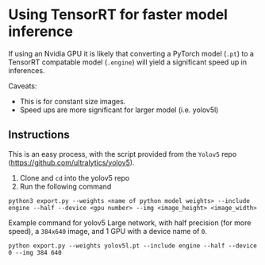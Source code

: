# Using TensorRT for faster model inference

If using an Nvidia GPU it is likely that converting a PyTorch model (`.pt`) to a TensorRT compatable model (`.engine`) will yield a significant speed up in inferences.

Caveats:
- This is for constant size images.
- Speed ups are more significant for larger model (i.e. yolov5l)

## Instructions

This is an easy process, with the script provided from the `Yolov5` repo (https://github.com/ultralytics/yolov5).

1. Clone and `cd` into the yolov5 repo
2. Run the following command
```
python3 export.py --weights <name of python model weights> --include engine --half --device <gpu number> --img <image_height> <image_width>
```
Example command for yolov5 Large network, with half precision (for more speed), a `384x640` image, and 1 GPU with a device name of `0`.

```
python export.py --weights yolov5l.pt --include engine --half --device 0 --img 384 640
```